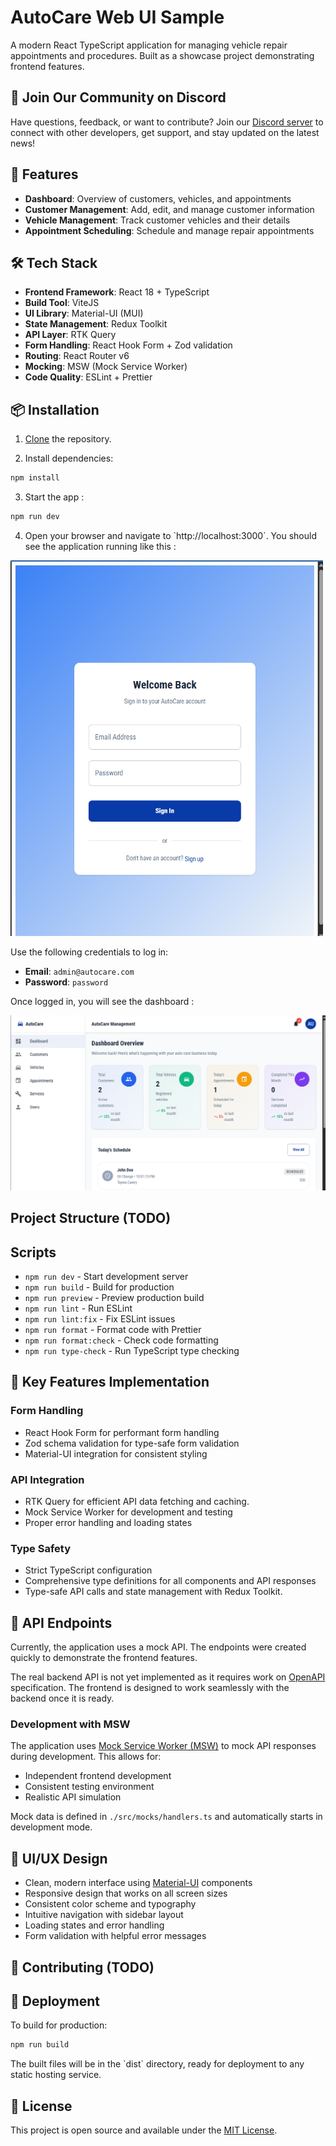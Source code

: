 # AutoCare Web UI Sample

A modern React TypeScript application for managing vehicle repair appointments and procedures. Built as a showcase project demonstrating frontend features.

## 💬 Join Our Community on Discord

Have questions, feedback, or want to contribute? Join our [Discord server](https://discord.gg/mcP7eAEhMX) to connect with other developers, get support, and stay updated on the latest news!

## 🚀 Features

- **Dashboard**: Overview of customers, vehicles, and appointments
- **Customer Management**: Add, edit, and manage customer information
- **Vehicle Management**: Track customer vehicles and their details
- **Appointment Scheduling**: Schedule and manage repair appointments

## 🛠️ Tech Stack

- **Frontend Framework**: React 18 + TypeScript
- **Build Tool**: ViteJS
- **UI Library**: Material-UI (MUI)
- **State Management**: Redux Toolkit
- **API Layer**: RTK Query
- **Form Handling**: React Hook Form + Zod validation
- **Routing**: React Router v6
- **Mocking**: MSW (Mock Service Worker)
- **Code Quality**: ESLint + Prettier

## 📦 Installation

1. [Clone](https://docs.github.com/en/repositories/creating-and-managing-repositories/cloning-a-repository#cloning-a-repository) the repository.


2. Install dependencies:
```bash
npm install
```

3. Start the app :
```bash
npm run dev
```

4. Open your browser and navigate to \`http://localhost:3000\`. You should see the application running like this :

<img src="docs/login-page.png" alt="Login Page" width="500" />

Use the following credentials to log in:
- **Email**: `admin@autocare.com`
- **Password**: `password`

Once logged in, you will see the dashboard :

<img src="docs/dashboard-page.png" alt="Login Page" width="700" />

## Project Structure (TODO)

## Scripts

- `npm run dev` - Start development server
- `npm run build` - Build for production
- `npm run preview` - Preview production build
- `npm run lint` - Run ESLint
- `npm run lint:fix` - Fix ESLint issues
- `npm run format` - Format code with Prettier
- `npm run format:check` - Check code formatting
- `npm run type-check` - Run TypeScript type checking

## 🎯 Key Features Implementation

### Form Handling
- React Hook Form for performant form handling
- Zod schema validation for type-safe form validation
- Material-UI integration for consistent styling

### API Integration
- RTK Query for efficient API data fetching and caching.
- Mock Service Worker for development and testing
- Proper error handling and loading states

### Type Safety
- Strict TypeScript configuration
- Comprehensive type definitions for all components and API responses
- Type-safe API calls and state management with Redux Toolkit.

## 🔄 API Endpoints

Currently, the application uses a mock API. The endpoints were created quickly to demonstrate the frontend features.

The real backend API is not yet implemented as it requires work on [OpenAPI](https://www.openapis.org/) specification. The frontend is designed to work seamlessly with the backend once it is ready.

### Development with MSW

The application uses [Mock Service Worker (MSW)](https://mswjs.io/) to mock API responses during development. This allows for:

- Independent frontend development
- Consistent testing environment
- Realistic API simulation

Mock data is defined in `./src/mocks/handlers.ts` and automatically starts in development mode.

## 🎨 UI/UX Design

- Clean, modern interface using [Material-UI](https://mui.com/material-ui/) components
- Responsive design that works on all screen sizes
- Consistent color scheme and typography
- Intuitive navigation with sidebar layout
- Loading states and error handling
- Form validation with helpful error messages

## 🤝 Contributing (TODO)

## 🚀 Deployment

To build for production:

```bash
npm run build
```

The built files will be in the \`dist\` directory, ready for deployment to any static hosting service.

## 📄 License

This project is open source and available under the [MIT License](LICENSE).
